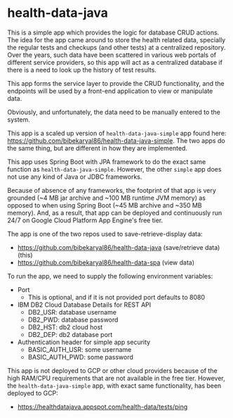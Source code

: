 # health-data-java

This is a simple app which provides the logic for database CRUD actions. The idea for the app came around to store the
health related data, specially the regular tests and checkups (and other tests) at a centralized repository. Over the
years, such data have been scattered in various web portals of different service providers, so this app will act as a
centralized database if there is a need to look up the history of test results.

This app forms the service layer to provide the CRUD functionality, and the endpoints will be used by a front-end
application to view or manipulate data.

Obviously, and unfortunately, the data need to be manually entered to the system.

This app is a scaled up version of `health-data-java-simple` app found
here: https://github.com/bibekaryal86/health-data-java-simple. The two apps do the same thing, but are different in how they
are implemented.

This app uses Spring Boot with JPA framework to do the exact same function as `health-data-java-simple`. However, the
other `simple` app does not use any kind of Java or JDBC frameworks.

Because of absence of any frameworks, the footprint of that app is very grounded (~4 MB jar archive and ~100 MB runtime
JVM memory) as opposed to when using Spring Boot (~45 MB archive and ~350 MB memory). And, as a result, that app can be
deployed and continuously run 24/7 on Google Cloud Platform App Engine's free tier.

The app is one of the two repos used to save-retrieve-display data:

* https://github.com/bibekaryal86/health-data-java (save/retrieve data) (this)
* https://github.com/bibekaryal86/health-data-spa (view data)

To run the app, we need to supply the following environment variables:

* Port
    * This is optional, and if it is not provided port defaults to 8080
* IBM DB2 Cloud Database Details for REST API
    * DB2_USR: database username
    * DB2_PWD: database password
    * DB2_HST: db2 cloud host
    * DB2_DEP: db2 database port
* Authentication header for simple app security
    * BASIC_AUTH_USR: some username
    * BASIC_AUTH_PWD: some password

This app is not deployed to GCP or other cloud providers because of the high RAM/CPU requirements that are not available
in the free tier. However, the `health-data-java-simple` app, with exact same functionality, has been deployed to GCP:

* https://healthdatajava.appspot.com/health-data/tests/ping

